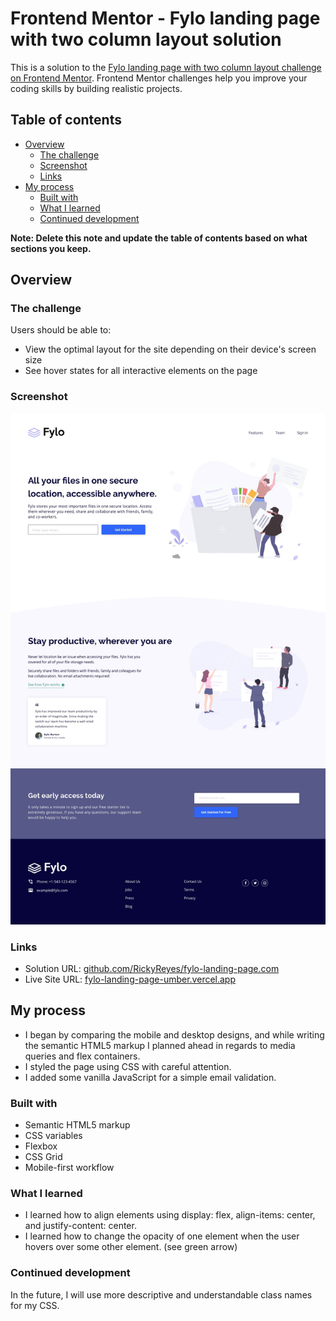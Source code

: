 # Frontend Mentor - Fylo landing page with two column layout solution

This is a solution to the [Fylo landing page with two column layout challenge on Frontend Mentor](https://www.frontendmentor.io/challenges/fylo-landing-page-with-two-column-layout-5ca5ef041e82137ec91a50f5). Frontend Mentor challenges help you improve your coding skills by building realistic projects. 

## Table of contents

- [Overview](#overview)
  - [The challenge](#the-challenge)
  - [Screenshot](#screenshot)
  - [Links](#links)
- [My process](#my-process)
  - [Built with](#built-with)
  - [What I learned](#what-i-learned)
  - [Continued development](#continued-development)

**Note: Delete this note and update the table of contents based on what sections you keep.**

## Overview

### The challenge

Users should be able to:

- View the optimal layout for the site depending on their device's screen size
- See hover states for all interactive elements on the page

### Screenshot

![](./design/desktop-design.jpg)

### Links

- Solution URL: [github.com/RickyReyes/fylo-landing-page.com](https://github.com/RickyReyes/fylo-landing-page.com)
- Live Site URL: [fylo-landing-page-umber.vercel.app](https://https://fylo-landing-page-umber.vercel.app/)

## My process

- I began by comparing the mobile and desktop designs, and while writing the semantic HTML5 markup I planned ahead in regards to media queries and flex containers.
- I styled the page using CSS with careful attention.
- I added some vanilla JavaScript for a simple email validation.


### Built with

- Semantic HTML5 markup
- CSS variables
- Flexbox
- CSS Grid
- Mobile-first workflow


### What I learned

- I learned how to align elements using display: flex, align-items: center, and justify-content: center.
- I learned how to change the opacity of one element when the user hovers over some other element. (see green arrow)

### Continued development

In the future, I will use more descriptive and understandable class names for my CSS.

